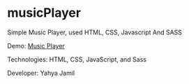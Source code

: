 # musicPlayer
Simple Music Player, used HTML, CSS, Javascript And SASS

Demo: [Music Player](https://yahyajamil.github.io/musicPlayer/)

Technologies: HTML, CSS, JavaScript, and Sass

Developer: Yahya Jamil

